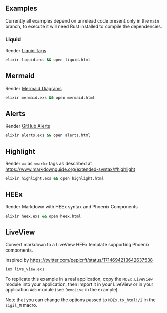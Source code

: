 ## Examples

Currently all examples depend on unrelead code present only in the `main` branch,
to execute it will need Rust installed to compile the dependencies.

### Liquid

Render [Liquid Tags](https://shopify.github.io/liquid/)

```sh
elixir liquid.exs && open liquid.html
```

## Mermaid

Render [Mermaid Diagrams](https://mermaid-js.github.io/mermaid/)

```sh
elixir mermaid.exs && open mermaid.html
```

## Alerts

Render [GitHub Alerts](https://docs.github.com/en/get-started/writing-on-github/getting-started-with-writing-and-formatting-on-github/basic-writing-and-formatting-syntax#alerts)

```sh
elixir alerts.exs && open alerts.html
```

## Highlight

Render `==` as `<mark>` tags as described at https://www.markdownguide.org/extended-syntax/#highlight

```sh
elixir highlight.exs && open highlight.html
```

## HEEx

Render Markdown with HEEx syntax and Phoenix Components

```sh
elixir heex.exs && open heex.html
```

## LiveView

Convert markdown to a LiveView HEEx template supporting Phoenix components.

Inspired by https://twitter.com/pepicrft/status/1714694213642637538

```sh
iex live_view.exs
```

To replicate this example in a real application, copy the `MDEx.LiveView` module into your application,
then import it in your LiveView or in your application `Web` module (see `DemoLive` in the example).

Note that you can change the options passed to `MDEx.to_html!/2` in the `sigil_M` macro.